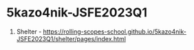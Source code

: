# 5kazo4nik-JSFE2023Q1
1. Shelter - https://rolling-scopes-school.github.io/5kazo4nik-JSFE2023Q1/shelter/pages/index.html
